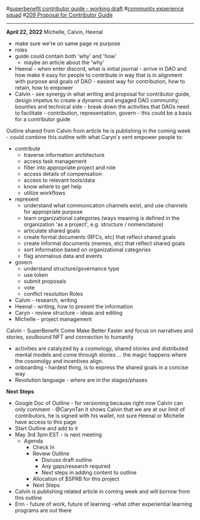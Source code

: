 #[superbenefit contributor guide - working draft](/notes/archive/clarity/Tags/superbenefit%20contributor%20guide%20-%20working%20draft.md) #[community experience squad](/notes/archive/clarity/Tags/community%20experience%20squad.md) #[209 Proposal for Contributor Guide](209%20Proposal%20for%20Contributor%20Guide) 

----------------------------------------------------------------------------------------------------------------
  **April 22, 2022**
Michelle, Calvin, Heenal

- make sure we're on same page re purpose
- roles
- guide could contain both 'why' and 'how'
	- maybe an article about the 'why'
- Heenal - when enter discord, what is initial journal - arrive in DAO and how make it easy for people to contribute in way that is in alignment with purpose and goals of DAO - easiest way for contribution, how to retain, how to empower 
- Calvin - see synergy in what writing and proposal for contributor guide, design impetus to create a dynamic and engaged DAO community; bounties and technical side - break down the activities that DAOs need to facilitate - contribution, representation, govern - this could be a basis for a contributor guide

Outline shared from Calvin from article he is publishing in the coming week - could combine this outline with what Caryn's sent 
empower people to:

- contribute
	-   traverse information architecture
	-   access task management
	-   filter into appropriate project and role
	-   access details of compensation
	-   access to relevant tools/data
	-   know where to get help
	-  utilize workflows
- represent
	- understand what communication channels exist, and use channels for appropriate purpose
	- learn organizational categories (ways meaning is defined in the organization 'as a project', e.g. structure / nomenclature)
	- articulate shared goals
	- create formal documents (RFCs, etc) that reflect shared goals
	- create informal documents (memes, etc) that reflect shared goals
	- sort information based on organizational categories
	- flag anomalous data and events
- govern
	- understand structure/governance type
	- use token 
	- submit proposals
	- vote
	- conflict resolution
Roles
- Calvin - research, writing 
- Heenal - writing, how to present the information
- Caryn - review structure - ideas and editing
- Michelle - project management 

Calvin - SuperBenefit Come Make Better Faster and focus on narratives and stories, soulbound NFT and connection to humanity
- activities are catalyzed by a cosmology, shared stories and distributed mental models and come through stories ... the magic happens where the cosomolgy and incentives align.
- onboarding - hardest thing, is to express the shared goals in a concise way 
- Revolution language - where are in the stages/phases 

**Next Steps**
- Google Doc of Outline - for versioning because right now Calvin can only comment - @CarynTan it shows Calvin that we are at our limit of contributors, he is signed with his wallet, not sure Heenal or Michelle have access to this page 
- Start Outline and add to it
- May 3rd 3pm EST - is next meeting
	- Agenda
		- Check In
		- Review Outline 
			- Discuss draft outline
			- Any gaps/research required
			- Next steps in adding content to outline
		- Allocation of $SPRB for this project
		- Next Steps
- Calvin is publishing related article in coming week and will borrow from this outline
- Erin - future of work, future of learning -what other experiential learning programs are out there
